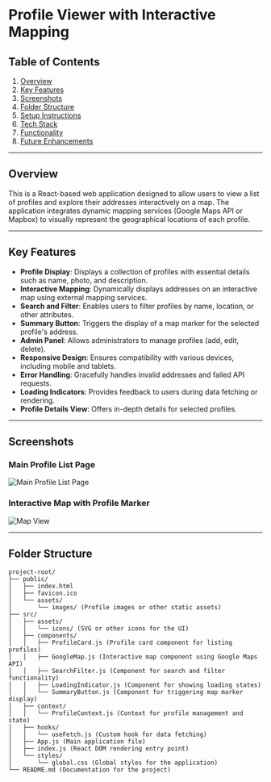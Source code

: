 # Profile Viewer with Interactive Mapping

## Table of Contents
1. [Overview](#overview)  
2. [Key Features](#key-features)  
3. [Screenshots](#screenshots)  
4. [Folder Structure](#folder-structure)  
5. [Setup Instructions](#setup-instructions)  
6. [Tech Stack](#tech-stack)  
7. [Functionality](#functionality)  
8. [Future Enhancements](#future-enhancements)  

---

## Overview
This is a React-based web application designed to allow users to view a list of profiles and explore their addresses interactively on a map. The application integrates dynamic mapping services (Google Maps API or Mapbox) to visually represent the geographical locations of each profile.

---

## Key Features
- **Profile Display**: Displays a collection of profiles with essential details such as name, photo, and description.  
- **Interactive Mapping**: Dynamically displays addresses on an interactive map using external mapping services.  
- **Search and Filter**: Enables users to filter profiles by name, location, or other attributes.  
- **Summary Button**: Triggers the display of a map marker for the selected profile's address.  
- **Admin Panel**: Allows administrators to manage profiles (add, edit, delete).  
- **Responsive Design**: Ensures compatibility with various devices, including mobile and tablets.  
- **Error Handling**: Gracefully handles invalid addresses and failed API requests.  
- **Loading Indicators**: Provides feedback to users during data fetching or rendering.  
- **Profile Details View**: Offers in-depth details for selected profiles.  

---

## Screenshots
### Main Profile List Page
![Main Profile List Page](./path/to/screenshot1.png)

### Interactive Map with Profile Marker
![Map View](./path/to/screenshot2.png)

---

## Folder Structure
```plaintext
project-root/
├── public/
│   ├── index.html
│   ├── favicon.ico
│   └── assets/
│       └── images/ (Profile images or other static assets)
├── src/
│   ├── assets/
│   │   └── icons/ (SVG or other icons for the UI)
│   ├── components/
│   │   ├── ProfileCard.js (Profile card component for listing profiles)
│   │   ├── GoogleMap.js (Interactive map component using Google Maps API)
│   │   ├── SearchFilter.js (Component for search and filter functionality)
│   │   ├── LoadingIndicator.js (Component for showing loading states)
│   │   └── SummaryButton.js (Component for triggering map marker display)
│   ├── context/
│   │   └── ProfileContext.js (Context for profile management and state)
│   ├── hooks/
│   │   └── useFetch.js (Custom hook for data fetching)
│   ├── App.js (Main application file)
│   ├── index.js (React DOM rendering entry point)
│   └── styles/
│       └── global.css (Global styles for the application)
└── README.md (Documentation for the project)
